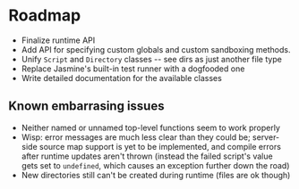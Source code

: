 # Roadmap

* Finalize runtime API
* Add API for specifying custom globals and custom sandboxing methods.
* Unify `Script` and `Directory` classes -- see dirs as just another file type
* Replace Jasmine's built-in test runner with a dogfooded one
* Write detailed documentation for the available classes

## Known embarrasing issues

* Neither named or unnamed top-level functions seem to work properly
* Wisp: error messages are much less clear than they could be; server-side
  source map support is yet to be implemented, and compile errors after runtime
  updates aren't thrown (instead the failed script's value gets set to
  `undefined`, which causes an exception further down the road)
* New directories still can't be created during runtime (files are ok though)
